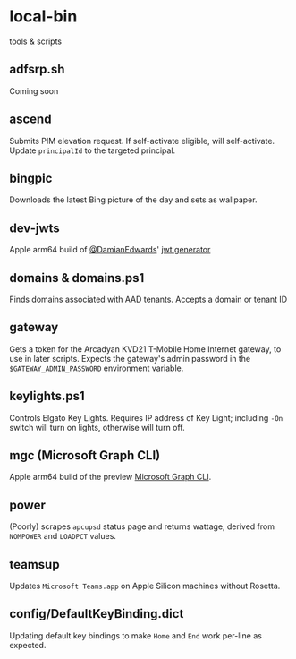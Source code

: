 # local-bin

tools & scripts

## adfsrp.sh
Coming soon

## ascend
Submits PIM elevation request. If self-activate eligible, will self-activate. Update `principalId` to the targeted principal.

## bingpic
Downloads the latest Bing picture of the day and sets as wallpaper.

## dev-jwts
Apple arm64 build of [@DamianEdwards](https://github.com/DamianEdwards)' [jwt generator](https://github.com/DamianEdwards/AspNetCoreDevJwts)

## domains & domains.ps1
Finds domains associated with AAD tenants. Accepts a domain or tenant ID

## gateway
Gets a token for the Arcadyan KVD21 T-Mobile Home Internet gateway, to use in later scripts. Expects the gateway's admin password in the `$GATEWAY_ADMIN_PASSWORD` environment variable.

## keylights.ps1
Controls Elgato Key Lights. Requires IP address of Key Light; including `-On` switch will turn on lights, otherwise will turn off.

## mgc (Microsoft Graph CLI)
Apple arm64 build of the preview [Microsoft Graph CLI](https://github.com/microsoftgraph/msgraph-cli).

## power
(Poorly) scrapes `apcupsd` status page and returns wattage, derived from `NOMPOWER` and `LOADPCT` values. 

## teamsup
Updates `Microsoft Teams.app` on Apple Silicon machines without Rosetta.

## config/DefaultKeyBinding.dict
Updating default key bindings to make `Home` and `End` work per-line as expected.